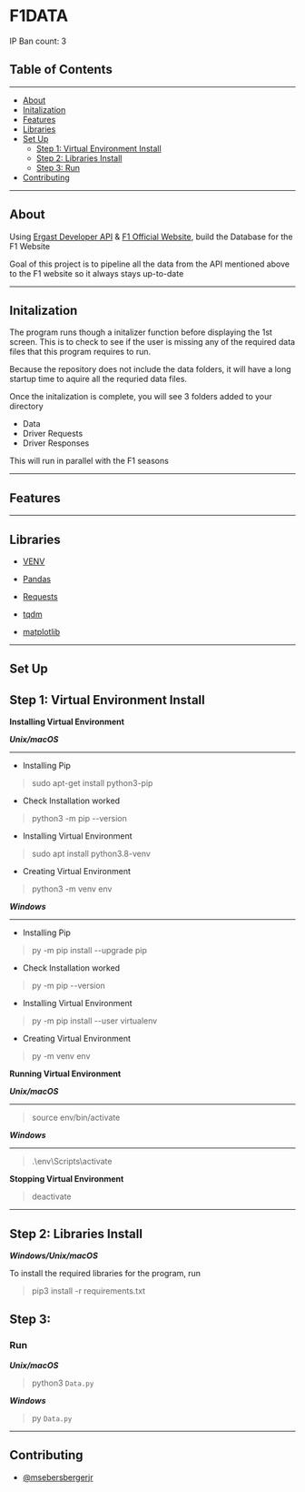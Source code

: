 # **F1DATA**

IP Ban count: 3

## Table of Contents
___
* [About](#about)
* [Initalization](#initalization)
* [Features](#features)
* [Libraries](#libraries)
* [Set Up](#set-up)
    * [Step 1: Virtual Environment Install](#step-1-virtual-environment-install)
    * [Step 2: Libraries Install](#step-2-libraries-install)
    * [Step 3: Run](#step-3)
* [Contributing](#contributing)

___
## **About**

Using [Ergast Developer API](http://ergast.com/mrd/) & [F1 Official Website](https://www.formula1.com/), build the Database for the F1 Website

<p>
Goal of this project is to pipeline all the data from the API mentioned above to the F1 website
so it always stays up-to-date


</p>

___
## **Initalization**

<p>
The program runs though a initalizer function before displaying the 1st screen.
This is to check to see if the user is missing any of the required data files that
this program requires to run.

Because the repository does not include the data folders, it will have a long startup time
to aquire all the requried data files.

Once the initalization is complete, you will see 3 folders added to your directory
*   Data
*   Driver Requests
*   Driver Responses

This will run in parallel with the F1 seasons
<p>

___
## **Features**

___
## **Libraries**

* [VENV](https://docs.python.org/3/tutorial/venv.html)

* [Pandas](https://pandas.pydata.org/)

* [Requests](https://docs.python-requests.org/en/latest/)

* [tqdm](https://tqdm.github.io/)

* [matplotlib](https://matplotlib.org/)

___
## **Set Up**
## **Step 1: Virtual Environment Install**

**Installing Virtual Environment**

***Unix/macOS***
___


* Installing Pip
> sudo apt-get install python3-pip

* Check Installation worked
> python3 -m pip --version

* Installing Virtual Environment
> sudo apt install python3.8-venv

* Creating Virtual Environment
> python3 -m venv env

***Windows***
___

* Installing Pip
> py -m pip install --upgrade pip

* Check Installation worked
> py -m pip --version

* Installing Virtual Environment
> py -m pip install --user virtualenv

* Creating Virtual Environment
> py -m venv env

**Running Virtual Environment**

***Unix/macOS***
___
> source env/bin/activate

***Windows***
___
> .\env\Scripts\activate

**Stopping Virtual Environment**
> deactivate

___
## **Step 2: Libraries Install**

***Windows/Unix/macOS***

To install the required libraries for the program, run
> pip3 install -r requirements.txt

## **Step 3:**
### **Run**
***Unix/macOS***
> python3 `Data.py`

***Windows***
> py `Data.py`



___
## **Contributing**

* [@msebersbergerjr](https://github.com/msebersbergerjr)
